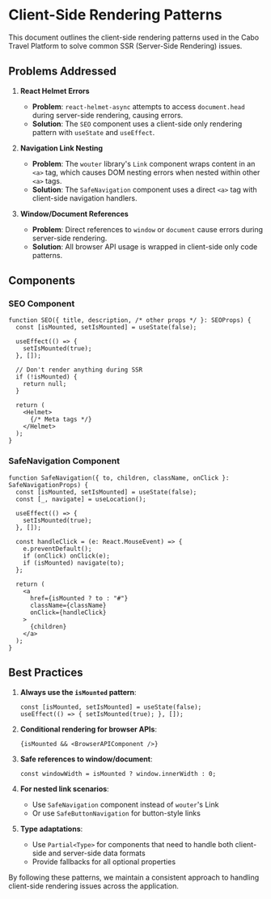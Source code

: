 # Client-Side Rendering Patterns

This document outlines the client-side rendering patterns used in the Cabo Travel Platform to solve common SSR (Server-Side Rendering) issues.

## Problems Addressed

1. **React Helmet Errors**
   - **Problem**: `react-helmet-async` attempts to access `document.head` during server-side rendering, causing errors.
   - **Solution**: The `SEO` component uses a client-side only rendering pattern with `useState` and `useEffect`.

2. **Navigation Link Nesting**
   - **Problem**: The `wouter` library's `Link` component wraps content in an `<a>` tag, which causes DOM nesting errors when nested within other `<a>` tags.
   - **Solution**: The `SafeNavigation` component uses a direct `<a>` tag with client-side navigation handlers.

3. **Window/Document References**
   - **Problem**: Direct references to `window` or `document` cause errors during server-side rendering.
   - **Solution**: All browser API usage is wrapped in client-side only code patterns.

## Components

### SEO Component

```tsx
function SEO({ title, description, /* other props */ }: SEOProps) {
  const [isMounted, setIsMounted] = useState(false);
  
  useEffect(() => {
    setIsMounted(true);
  }, []);

  // Don't render anything during SSR
  if (!isMounted) {
    return null;
  }

  return (
    <Helmet>
      {/* Meta tags */}
    </Helmet>
  );
}
```

### SafeNavigation Component

```tsx
function SafeNavigation({ to, children, className, onClick }: SafeNavigationProps) {
  const [isMounted, setIsMounted] = useState(false);
  const [_, navigate] = useLocation();
  
  useEffect(() => {
    setIsMounted(true);
  }, []);

  const handleClick = (e: React.MouseEvent) => {
    e.preventDefault();
    if (onClick) onClick(e);
    if (isMounted) navigate(to);
  };

  return (
    <a 
      href={isMounted ? to : "#"} 
      className={className} 
      onClick={handleClick}
    >
      {children}
    </a>
  );
}
```

## Best Practices

1. **Always use the `isMounted` pattern**:
   ```tsx
   const [isMounted, setIsMounted] = useState(false);
   useEffect(() => { setIsMounted(true); }, []);
   ```

2. **Conditional rendering for browser APIs**:
   ```tsx
   {isMounted && <BrowserAPIComponent />}
   ```

3. **Safe references to window/document**:
   ```tsx
   const windowWidth = isMounted ? window.innerWidth : 0;
   ```

4. **For nested link scenarios**:
   - Use `SafeNavigation` component instead of `wouter`'s Link
   - Or use `SafeButtonNavigation` for button-style links

5. **Type adaptations**:
   - Use `Partial<Type>` for components that need to handle both client-side and server-side data formats
   - Provide fallbacks for all optional properties

By following these patterns, we maintain a consistent approach to handling client-side rendering issues across the application.
